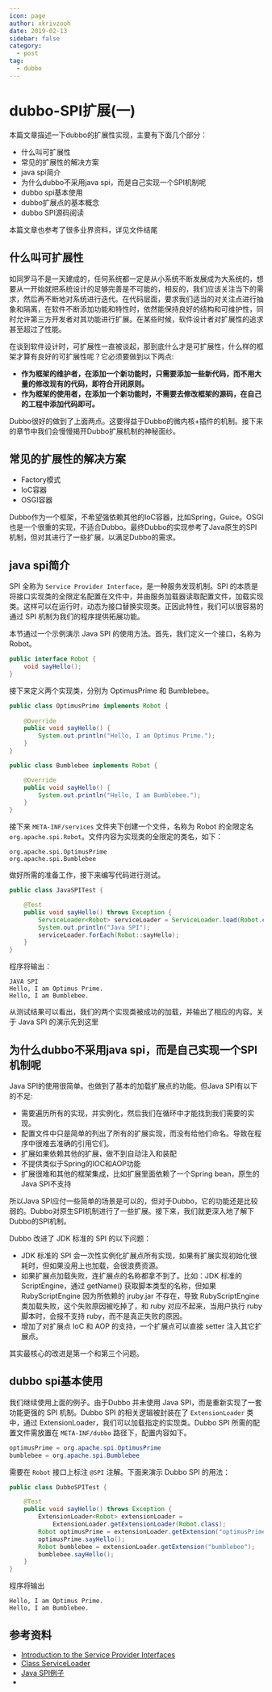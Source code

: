 ```yaml
---
icon: page
author: xkrivzooh
date: 2019-02-13
sidebar: false
category:
  - post
tag:
  - dubbo
---
```


# dubbo-SPI扩展(一)

本篇文章描述一下dubbo的扩展性实现，主要有下面几个部分：

- 什么叫可扩展性
- 常见的扩展性的解决方案
- java spi简介
- 为什么dubbo不采用java spi，而是自己实现一个SPI机制呢
- dubbo spi基本使用
- dubbo扩展点的基本概念
- dubbo SPI源码阅读

本篇文章也参考了很多业界资料，详见文件结尾

## 什么叫可扩展性

如同罗马不是一天建成的，任何系统都一定是从小系统不断发展成为大系统的，想要从一开始就把系统设计的足够完善是不可能的，相反的，我们应该关注当下的需求，然后再不断地对系统进行迭代。在代码层面，要求我们适当的对关注点进行抽象和隔离，在软件不断添加功能和特性时，依然能保持良好的结构和可维护性，同时允许第三方开发者对其功能进行扩展。在某些时候，软件设计者对扩展性的追求甚至超过了性能。

在谈到软件设计时，可扩展性一直被谈起，那到底什么才是可扩展性，什么样的框架才算有良好的可扩展性呢？它必须要做到以下两点:

- **作为框架的维护者，在添加一个新功能时，只需要添加一些新代码，而不用大量的修改现有的代码，即符合开闭原则。**
- **作为框架的使用者，在添加一个新功能时，不需要去修改框架的源码，在自己的工程中添加代码即可。**
  
Dubbo很好的做到了上面两点。这要得益于Dubbo的微内核+插件的机制。接下来的章节中我们会慢慢揭开Dubbo扩展机制的神秘面纱。

## 常见的扩展性的解决方案

- Factory模式
- IoC容器
- OSGI容器

Dubbo作为一个框架，不希望强依赖其他的IoC容器，比如Spring，Guice。OSGI也是一个很重的实现，不适合Dubbo。最终Dubbo的实现参考了Java原生的SPI机制，但对其进行了一些扩展，以满足Dubbo的需求。

## java spi简介

SPI 全称为 `Service Provider Interface`，是一种服务发现机制。SPI 的本质是将接口实现类的全限定名配置在文件中，并由服务加载器读取配置文件，加载实现类。这样可以在运行时，动态为接口替换实现类。正因此特性，我们可以很容易的通过 SPI 机制为我们的程序提供拓展功能。

本节通过一个示例演示 Java SPI 的使用方法。首先，我们定义一个接口，名称为 Robot。

```java
public interface Robot {
    void sayHello();
}
```

接下来定义两个实现类，分别为 OptimusPrime 和 Bumblebee。

```java
public class OptimusPrime implements Robot {
    
    @Override
    public void sayHello() {
        System.out.println("Hello, I am Optimus Prime.");
    }
}

public class Bumblebee implements Robot {

    @Override
    public void sayHello() {
        System.out.println("Hello, I am Bumblebee.");
    }
}
```

接下来 `META-INF/services` 文件夹下创建一个文件，名称为 Robot 的全限定名 `org.apache.spi.Robot`。文件内容为实现类的全限定的类名，如下：

```
org.apache.spi.OptimusPrime
org.apache.spi.Bumblebee
```

做好所需的准备工作，接下来编写代码进行测试。

```java
public class JavaSPITest {

    @Test
    public void sayHello() throws Exception {
        ServiceLoader<Robot> serviceLoader = ServiceLoader.load(Robot.class);
        System.out.println("Java SPI");
        serviceLoader.forEach(Robot::sayHello);
    }
}
```

程序将输出：

```
JAVA SPI
Hello, I am Optimus Prime.
Hello, I am Bumblebee.
```

从测试结果可以看出，我们的两个实现类被成功的加载，并输出了相应的内容。关于 Java SPI 的演示先到这里

## 为什么dubbo不采用java spi，而是自己实现一个SPI机制呢

Java SPI的使用很简单。也做到了基本的加载扩展点的功能。但Java SPI有以下的不足:

- 需要遍历所有的实现，并实例化，然后我们在循环中才能找到我们需要的实现。
- 配置文件中只是简单的列出了所有的扩展实现，而没有给他们命名。导致在程序中很难去准确的引用它们。
- 扩展如果依赖其他的扩展，做不到自动注入和装配
- 不提供类似于Spring的IOC和AOP功能
- 扩展很难和其他的框架集成，比如扩展里面依赖了一个Spring bean，原生的Java SPI不支持

所以Java SPI应付一些简单的场景是可以的，但对于Dubbo，它的功能还是比较弱的。Dubbo对原生SPI机制进行了一些扩展。接下来，我们就更深入地了解下Dubbo的SPI机制。

Dubbo 改进了 JDK 标准的 SPI 的以下问题：

- JDK 标准的 SPI 会一次性实例化扩展点所有实现，如果有扩展实现初始化很耗时，但如果没用上也加载，会很浪费资源。
- 如果扩展点加载失败，连扩展点的名称都拿不到了。比如：JDK 标准的 ScriptEngine，通过 getName() 获取脚本类型的名称，但如果 RubyScriptEngine 因为所依赖的 jruby.jar 不存在，导致 RubyScriptEngine 类加载失败，这个失败原因被吃掉了，和 ruby 对应不起来，当用户执行 ruby 脚本时，会报不支持 ruby，而不是真正失败的原因。
- 增加了对扩展点 IoC 和 AOP 的支持，一个扩展点可以直接 setter 注入其它扩展点。

其实最核心的改进是第一个和第三个问题。

## dubbo spi基本使用

我们继续使用上面的例子。由于Dubbo 并未使用 Java SPI，而是重新实现了一套功能更强的 SPI 机制。Dubbo SPI 的相关逻辑被封装在了 `ExtensionLoader` 类中，通过 ExtensionLoader，我们可以加载指定的实现类。Dubbo SPI 所需的配置文件需放置在 `META-INF/dubbo` 路径下，配置内容如下。

```java
optimusPrime = org.apache.spi.OptimusPrime
bumblebee = org.apache.spi.Bumblebee
```

需要在 `Robot` 接口上标注 `@SPI` 注解。下面来演示 Dubbo SPI 的用法：

```java
public class DubboSPITest {

    @Test
    public void sayHello() throws Exception {
        ExtensionLoader<Robot> extensionLoader = 
            ExtensionLoader.getExtensionLoader(Robot.class);
        Robot optimusPrime = extensionLoader.getExtension("optimusPrime");
        optimusPrime.sayHello();
        Robot bumblebee = extensionLoader.getExtension("bumblebee");
        bumblebee.sayHello();
    }
}
```
程序将输出
```
Hello, I am Optimus Prime.
Hello, I am Bumblebee.
```


## 参考资料

- [Introduction to the Service Provider Interfaces](https://docs.oracle.com/javase/tutorial/sound/SPI-intro.html)
- [Class ServiceLoader](https://docs.oracle.com/javase/7/docs/api/java/util/ServiceLoader.html)
- [Java SPI例子](https://www.baeldung.com/java-spi)
- 
